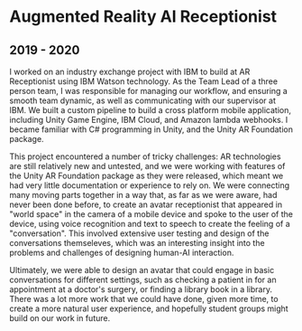 # Augmented Reality AI Receptionist
## 2019 - 2020

I worked on an industry exchange project with IBM to build at AR Receptionist using IBM Watson technology. As the Team Lead of a three person team, I was responsible for managing our workflow, and ensuring a smooth team dynamic, as well as communicating with our supervisor at IBM. We built a custom pipeline to build a cross platform mobile application, including Unity Game Engine, IBM Cloud, and Amazon lambda webhooks. I became familiar with C# programming in Unity, and the Unity AR Foundation package.

This project encountered a number of tricky challenges: AR technologies are still relatively new and untested, and we were working with features of the Unity AR Foundation package as they were released, which meant we had very little documentation or experience to rely on. We were connecting many moving parts together in a way that, as far as we were aware, had never been done before, to create an avatar receptionist that appeared in "world space" in the camera of a mobile device and spoke to the user of the device, using voice recognition and text to speech to create the feeling of a "conversation". This involved extensive user testing and design of the conversations themseleves, which was an interesting insight into the problems and challenges of designing human-AI interaction.

Ultimately, we were able to design an avatar that could engage in basic conversations for different settings, such as checking a patient in for an appointment at a doctor's surgery, or finding a library book in a library. There was a lot more work that we could have done, given more time, to create a more natural user experience, and hopefully student groups might build on our work in future.